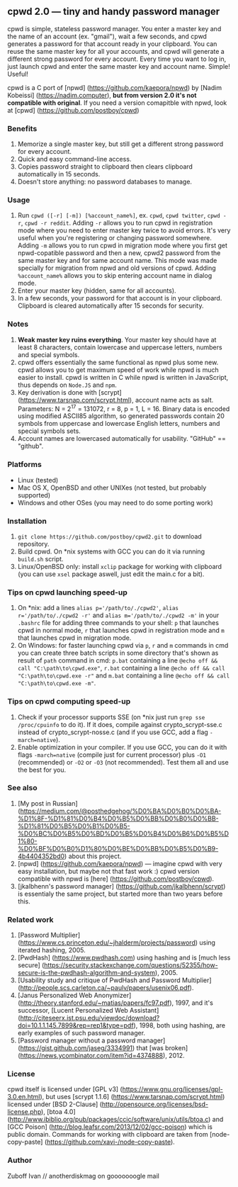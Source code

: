 ## cpwd 2.0 — tiny and handy password manager

cpwd is simple, stateless password manager. You enter a master key and the name of an account (ex. "gmail"), wait a few seconds, and cpwd generates a password for that account ready in your clipboard. You can reuse the same master key for all your accounts, and cpwd will generate a different strong password for every account. Every time you want to log in, just launch cpwd and enter the same master key and account name. Simple! Useful!

cpwd is a C port of [npwd] (https://github.com/kaepora/npwd) by [Nadim Kobeissi] (https://nadim.computer), **but from version 2.0 it's not compatible with original**. If you need a version comapitble with npwd, look at [cpwd] (https://github.com/postboy/cpwd)

### Benefits
1. Memorize a single master key, but still get a different strong password for every account.
2. Quick and easy command-line access.
3. Copies password straight to clipboard then clears clipboard automatically in 15 seconds.
4. Doesn't store anything: no password databases to manage.

### Usage
1. Run `cpwd ([-r] [-m]) [%account_name%]`, ex. `cpwd`, `cpwd twitter`, `cpwd -r`, `cpwd -r reddit`. Adding `-r` allows you to run cpwd in registration mode where you need to enter master key twice to avoid errors. It's very useful when you're registering or changing password somewhere. Adding `-m` allows you to run cpwd in migration mode where you first get npwd-copatible password and then a new, cpwd2 password from the same master key and for same account name. This mode was made specially for migration from npwd and old versions of cpwd. Adding `%account_name%` allows you to skip entering account name in dialog mode.
2. Enter your master key (hidden, same for all accounts).
3. In a few seconds, your password for that account is in your clipboard. Clipboard is cleared automatically after 15 seconds for security.

### Notes
1. **Weak master key ruins everything**. Your master key should have at least 8 characters, contain lowercase and uppercase letters, numbers and special symbols.
2. cpwd offers essentially the same functional as npwd plus some new. cpwd allows you to get maximum speed of work while npwd is much easier to install. cpwd is written in C while npwd is written in JavaScript, thus depends on `Node.JS` and `npm`.
3. Key derivation is done with [scrypt] (https://www.tarsnap.com/scrypt.html), account name acts as salt. Parameters: N = 2<sup>17</sup> = 131072, r = 8, p = 1, L = 16. Binary data is encoded using modified ASCII85 algorithm, so generated passwords contain 20 symbols from uppercase and lowercase English letters, numbers and special symbols sets.
4. Account names are lowercased automatically for usability. "GitHub" == "github".

### Platforms
* Linux (tested)
* Mac OS X, OpenBSD and other UNIXes (not tested, but probably supported)
* Windows and other OSes (you may need to do some porting work)

### Installation
1. `git clone https://github.com/postboy/cpwd2.git` to download repository.
2. Build cpwd. On *nix systems with GCC you can do it via running `build.sh` script.
3. Linux/OpenBSD only: install `xclip` package for working with clipboard (you can use `xsel` package aswell, just edit the main.c for a bit).

### Tips on cpwd launching speed-up
1. On *nix: add a lines `alias p='/path/to/./cpwd2'`, `alias r='/path/to/./cpwd2 -r'` and `alias m='/path/to/./cpwd2 -m'` in your `.bashrc` file for adding three commands to your shell: `p` that launches cpwd in normal mode, `r` that launches cpwd in registration mode and `m` that launches cpwd in migration mode.
2. On Windows: for faster launching cpwd via `p`, `r` and `m` commands in cmd you can create three batch scripts in some directory that's shown as result of `path` command in cmd: `p.bat` containing a line `@echo off && call "C:\path\to\cpwd.exe"`, `r.bat` containing a line `@echo off && call "C:\path\to\cpwd.exe -r"` and `m.bat` containing a line `@echo off && call "C:\path\to\cpwd.exe -m"`.

### Tips on cpwd computing speed-up
1. Check if your processor supports SSE (on *nix just run `grep sse /proc/cpuinfo` to do it). If it does, compile against crypto_scrypt-sse.c instead of crypto_scrypt-nosse.c (and if you use GCC, add a flag `-march=native`).
2. Enable optimization in your compiler. If you use GCC, you can do it with flags `-march=native` (compile just for current processor) plus `-O1` (recommended) or `-O2` or `-O3` (not recommended). Test them all and use the best for you.

### See also
1. [My post in Russian] (https://medium.com/@posthedgehog/%D0%BA%D0%B0%D0%BA-%D1%8F-%D1%81%D0%B4%D0%B5%D0%BB%D0%B0%D0%BB-%D1%81%D0%B5%D0%B1%D0%B5-%D0%BC%D0%B5%D0%BD%D0%B5%D0%B4%D0%B6%D0%B5%D1%80-%D0%BF%D0%B0%D1%80%D0%BE%D0%BB%D0%B5%D0%B9-4b4404352bd0) about this project.
2. [npwd] (https://github.com/kaepora/npwd) — imagine cpwd with very easy installation, but maybe not that fast work :) cpwd version compatible with npwd is [here] (https://github.com/postboy/cpwd).
3. [jkalbhenn's password manager] (https://github.com/jkalbhenn/scrypt) is essentialy the same project, but started more than two years before this.

### Related work
1. [Password Multiplier] (https://www.cs.princeton.edu/~jhalderm/projects/password) using iterated hashing, 2005.
2. [PwdHash] (https://www.pwdhash.com) using hashing and is [much less secure] (https://security.stackexchange.com/questions/52355/how-secure-is-the-pwdhash-algorithm-and-system), 2005.
3. [Usability study and critique of PwdHash and Password Multiplier] (http://people.scs.carleton.ca/~paulv/papers/usenix06.pdf).
4. [Janus Personalized Web Anonymizer] (http://theory.stanford.edu/~matias/papers/fc97.pdf), 1997, and it's successor, [Lucent Personalized Web Assistant] (http://citeseerx.ist.psu.edu/viewdoc/download?doi=10.1.1.145.7899&rep=rep1&type=pdf), 1998, both using hashing, are early examples of such password manager.
5. [Password manager without a password manager] (https://gist.github.com/jaseg/3334991) that [was broken] (https://news.ycombinator.com/item?id=4374888), 2012.

### License
cpwd itself is licensed under [GPL v3] (https://www.gnu.org/licenses/gpl-3.0.en.html), but uses [scrypt 1.1.6] (https://www.tarsnap.com/scrypt.html) licensed under [BSD 2-Clause] (http://opensource.org/licenses/bsd-license.php), [btoa 4.0] (http://www.ibiblio.org/pub/packages/ccic/software/unix/utils/btoa.c) and [GCC Poison] (http://blog.leafsr.com/2013/12/02/gcc-poison) which is public domain. Commands for working with clipboard are taken from [node-copy-paste] (https://github.com/xavi-/node-copy-paste).

### Author
Zuboff Ivan // anotherdiskmag on gooooooogle mail
